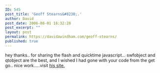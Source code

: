 ```yaml
---
ID: 545
post_title: 'Geoff Stearns&#8230;.'
author: David
post_date: 2006-08-01 18:32:28
post_excerpt: ""
layout: post
permalink: https://davidawindham.com/geoff-stearns/
published: true
---
```

hey thanks..
for sharing the flash and quicktime javascript...
swfobject and qtobject are the best,
and I wished I had gone with your code from the get go..
nice work.....visit <a href="http://www.deconcept.com/">his site.
